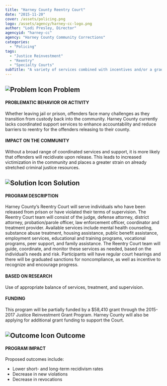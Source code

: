 ```yaml
---
title: "Harney County Reentry Court"
date: "2015-11-20"
cover: /assets/policing.png
logo: /assets/agency/harney-cc-logo.png
author: "Lodi Presley, Director"
agencyid: "harney-cc"
agency: "Harney County Community Corrections"
categories:
  - "Policing"
tags:
  - "Justice Reinvestment"
  - "Reentry"
  - "Specialty Courts"
subTitle: "A variety of services combined with incentives and/or a graduate sanction program aim to lower recidivism rates, decrease new violations, and decrease revocations."
---
```


## ![Problem Icon](https://github.com/google/material-design-icons/raw/master/alert/1x_web/ic_error_outline_black_48dp.png "Problem") Problem

#### PROBLEMATIC BEHAVIOR OR ACTIVITY

Whether leaving jail or prison, offenders face many challenges as they transition from custody back into the community. Harney County currently lacks coordinated support services to enhance accountability and reduce barriers to reentry for the offenders releasing to their county.

#### IMPACT ON THE COMMUNITY

Without a broad range of coordinated services and support, it is more likely that offenders will recidivate upon release. This leads to increased victimization in the community and places a greater strain on already stretched criminal justice resources.

## ![Solution Icon](https://github.com/google/material-design-icons/raw/master/action/1x_web/ic_lightbulb_outline_black_48dp.png "Solution") Solution

#### PROGRAM DESCRIPTION

Harney County’s Reentry Court will serve individuals who have been released from prison or have violated their terms of supervision. The Reentry Court team will consist of the judge, defense attorney, district attorney, probation/parole officer, law enforcement officer, coordinator and treatment provider. Available services include mental health counseling, substance abuse treatment, housing assistance, public benefit assistance, employment services, educational and training programs, vocational programs, peer support, and family assistance. The Reentry Court team will guide, coordinate, and monitor these services as needed, based on the individual’s needs and risk. Participants will have regular court hearings and there will be graduated sanctions for noncompliance, as well as incentive to recognize and encourage progress.

#### BASED ON RESEARCH

Use of appropriate balance of services, treatment, and supervision.

#### FUNDING

This program will be partially funded by a $58,410 grant through the 2015-2017 Justice Reinvestment Grant Program. Harney County will also be applying for additional grant funding to support the Court.

## ![Outcome Icon](https://github.com/google/material-design-icons/raw/master/action/1x_web/ic_view_list_black_48dp.png "Outcome") Outcome

#### PROGRAM IMPACT

Proposed outcomes include:

- Lower short- and long-term recidivism rates
- Decrease in new violations
- Decrease in revocations
